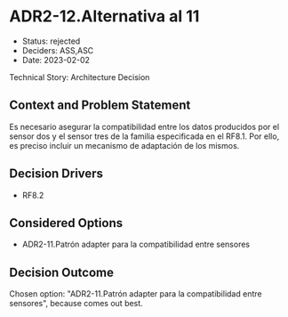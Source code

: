 # ADR2-12.Alternativa al 11

* Status: rejected
* Deciders: ASS,ASC
* Date: 2023-02-02

Technical Story: Architecture Decision

## Context and Problem Statement

Es necesario asegurar la compatibilidad entre los datos producidos por el sensor dos y el sensor tres de la familia especificada en el RF8.1. 
Por ello, es preciso incluir un mecanismo de adaptación de los mismos.

## Decision Drivers

* RF8.2

## Considered Options

* ADR2-11.Patrón adapter para la compatibilidad entre sensores

## Decision Outcome

Chosen option: "ADR2-11.Patrón adapter para la compatibilidad entre sensores", because comes out best.
